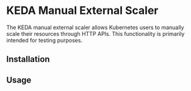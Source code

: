 # KEDA Manual External Scaler

The KEDA manual external scaler allows Kubernetes users to manually scale their resources through HTTP APIs. This functionality is primarily intended for testing purposes.

## Installation

## Usage
